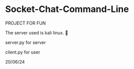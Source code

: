 # Socket-Chat-Command-Line
PROJECT FOR FUN

The server used is kali linux. 🤔

server.py for server

client.py for user

20/06/24
